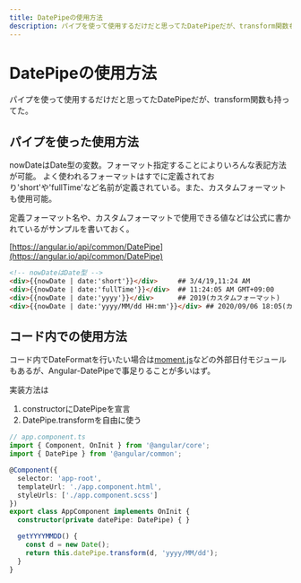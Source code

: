 ```yaml
---
title: DatePipeの使用方法
description: パイプを使って使用するだけだと思ってたDatePipeだが、transform関数も持ってた。
---
```


# DatePipeの使用方法

パイプを使って使用するだけだと思ってたDatePipeだが、transform関数も持ってた。

## パイプを使った使用方法

nowDateはDate型の変数。フォーマット指定することによりいろんな表記方法が可能。
よく使われるフォーマットはすでに定義されており'short'や'fullTime'など名前が定義されている。また、カスタムフォーマットも使用可能。

定義フォーマット名や、カスタムフォーマットで使用できる値などは公式に書かれているがサンプルを書いておく。

[https://angular.io/api/common/DatePipe](https://angular.io/api/common/DatePipe)

```html
<!-- nowDateはDate型 -->
<div>{{nowDate | date:'short'}}</div>     ## 3/4/19,11:24 AM
<div>{{nowDate | date:'fullTime'}}</div>  ## 11:24:05 AM GMT+09:00
<div>{{nowDate | date:'yyyy'}}</div>      ## 2019(カスタムフォーマット)
<div>{{nowDate | date:'yyyy/MM/dd HH:mm'}}</div> ## 2020/09/06 18:05(カスタムフォーマット)
```

## コード内での使用方法

コード内でDateFormatを行いたい場合は[moment.js](https://momentjs.com/)などの外部日付モジュールもあるが、Angular-DatePipeで事足りることが多いはず。

実装方法は

1. constructorにDatePipeを宣言
2. DatePipe.transformを自由に使う

```ts
// app.component.ts
import { Component, OnInit } from '@angular/core';
import { DatePipe } from '@angular/common';

@Component({
  selector: 'app-root',
  templateUrl: './app.component.html',
  styleUrls: ['./app.component.scss']
})
export class AppComponent implements OnInit {
  constructor(private datePipe: DatePipe) { }

  getYYYYMMDD() {
    const d = new Date();
    return this.datePipe.transform(d, 'yyyy/MM/dd');
  }
}
```
